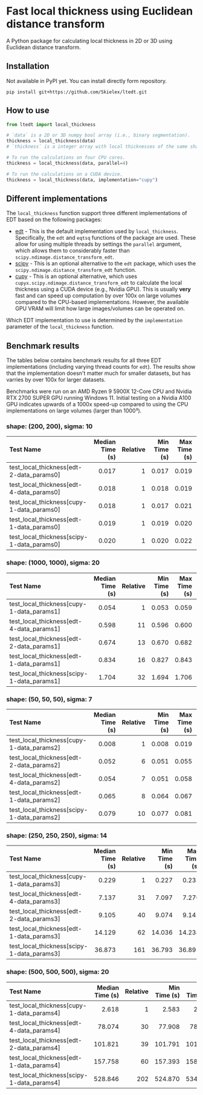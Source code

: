 # Fast local thickness using Euclidean distance transform
A Python package for calculating local thickness in 2D or 3D using Euclidean distance transform.

## Installation
Not available in PyPI yet. You can install directly form repository.
```
pip install git+https://github.com/Skielex/ltedt.git
```

## How to use
``` python
from ltedt import local_thickness

# `data` is a 2D or 3D numpy bool array (i.e., binary segmentation).
thickness = local_thickness(data)
# `thickness` is a integer array with local thicknesses of the same shape of the input.

# To run the calculations on four CPU cores.
thickness = local_thickness(data, parallel=4)

# To run the calculations on a CUDA device.
thickness = local_thickness(data, implementation="cupy")
```

## Different implementations
The `local_thickness` function support three different implementations of EDT based on the following packages:
- [edt](https://github.com/seung-lab/euclidean-distance-transform-3d/) - This is the default implementation used by `local_thickness`. Specifically, the `edt` and `eqtsq` functions of the package are used. These allow for using multiple threads by settings the `parallel` argument, which allows them to considerably faster than `scipy.ndimage.distance_transform_edt`.
- [scipy](https://docs.scipy.org/doc/scipy/reference/generated/scipy.ndimage.distance_transform_edt.html) - This is an optional alternative to the `edt` package, which uses the `scipy.ndimage.distance_transform_edt` function.
- [cupy](https://docs.cupy.dev/en/latest/reference/generated/cupyx.scipy.ndimage.distance_transform_edt.html) - This is an optional alternative, which uses `cupyx.scipy.ndimage.distance_transform_edt` to calculate the local thickness using a CUDA device (e.g., Nvidia GPU). This is usually **very** fast and can speed up computation by over 100x on large volumes compared to the CPU-based implementations. However, the available GPU VRAM will limit how large images/volumes can be operated on.

Which EDT implementation to use is determined by the `implementation` parameter of the `local_thickness` function.

## Benchmark results
The tables below contains benchmark results for all three EDT implementations (including varying thread counts for `edt`). The results show that the implementation doesn't matter much for smaller datasets, but has varries by over 100x for larger datasets.

Benchmarks were run on an AMD Ryzen 9 5900X 12-Core CPU and Nvidia RTX 2700 SUPER GPU running Windows 11. Initial testing on a Nvidia A100 GPU indicates upwards of a 1000x speed-up compared to using the CPU implementations on large volumes (larger than 1000³).

### shape: (200, 200), sigma: 10
| Test Name                                  |   Median Time (s) |   Relative |   Min Time (s) |   Max Time (s) |   Mean Time (s) |   StdDev (s) |
|:-------------------------------------------|------------------:|-----------:|---------------:|---------------:|----------------:|-------------:|
| test_local_thickness[edt-2-data_params0]   |             0.017 |          1 |          0.017 |          0.019 |           0.017 |        0.000 |
| test_local_thickness[edt-4-data_params0]   |             0.018 |          1 |          0.018 |          0.019 |           0.018 |        0.000 |
| test_local_thickness[cupy-1-data_params0]  |             0.018 |          1 |          0.017 |          0.021 |           0.019 |        0.001 |
| test_local_thickness[edt-1-data_params0]   |             0.019 |          1 |          0.019 |          0.020 |           0.019 |        0.000 |
| test_local_thickness[scipy-1-data_params0] |             0.020 |          1 |          0.020 |          0.022 |           0.021 |        0.000 |
### shape: (1000, 1000), sigma: 20
| Test Name                                  |   Median Time (s) |   Relative |   Min Time (s) |   Max Time (s) |   Mean Time (s) |   StdDev (s) |
|:-------------------------------------------|------------------:|-----------:|---------------:|---------------:|----------------:|-------------:|
| test_local_thickness[cupy-1-data_params1]  |             0.054 |          1 |          0.053 |          0.059 |           0.055 |        0.002 |
| test_local_thickness[edt-4-data_params1]   |             0.598 |         11 |          0.596 |          0.600 |           0.598 |        0.002 |
| test_local_thickness[edt-2-data_params1]   |             0.674 |         13 |          0.670 |          0.682 |           0.675 |        0.004 |
| test_local_thickness[edt-1-data_params1]   |             0.834 |         16 |          0.827 |          0.843 |           0.833 |        0.007 |
| test_local_thickness[scipy-1-data_params1] |             1.704 |         32 |          1.694 |          1.706 |           1.702 |        0.005 |
### shape: (50, 50, 50), sigma: 7
| Test Name                                  |   Median Time (s) |   Relative |   Min Time (s) |   Max Time (s) |   Mean Time (s) |   StdDev (s) |
|:-------------------------------------------|------------------:|-----------:|---------------:|---------------:|----------------:|-------------:|
| test_local_thickness[cupy-1-data_params2]  |             0.008 |          1 |          0.008 |          0.019 |           0.010 |        0.004 |
| test_local_thickness[edt-2-data_params2]   |             0.052 |          6 |          0.051 |          0.055 |           0.053 |        0.001 |
| test_local_thickness[edt-4-data_params2]   |             0.054 |          7 |          0.051 |          0.058 |           0.054 |        0.002 |
| test_local_thickness[edt-1-data_params2]   |             0.065 |          8 |          0.064 |          0.067 |           0.065 |        0.001 |
| test_local_thickness[scipy-1-data_params2] |             0.079 |         10 |          0.077 |          0.081 |           0.079 |        0.001 |
### shape: (250, 250, 250), sigma: 14
| Test Name                                  |   Median Time (s) |   Relative |   Min Time (s) |   Max Time (s) |   Mean Time (s) |   StdDev (s) |
|:-------------------------------------------|------------------:|-----------:|---------------:|---------------:|----------------:|-------------:|
| test_local_thickness[cupy-1-data_params3]  |             0.229 |          1 |          0.227 |          0.233 |           0.229 |        0.002 |
| test_local_thickness[edt-4-data_params3]   |             7.137 |         31 |          7.097 |          7.270 |           7.159 |        0.067 |
| test_local_thickness[edt-2-data_params3]   |             9.105 |         40 |          9.074 |          9.143 |           9.106 |        0.025 |
| test_local_thickness[edt-1-data_params3]   |            14.129 |         62 |         14.036 |         14.234 |          14.122 |        0.082 |
| test_local_thickness[scipy-1-data_params3] |            36.873 |        161 |         36.793 |         36.895 |          36.861 |        0.041 |
### shape: (500, 500, 500), sigma: 20
| Test Name                                  |   Median Time (s) |   Relative |   Min Time (s) |   Max Time (s) |   Mean Time (s) |   StdDev (s) |
|:-------------------------------------------|------------------:|-----------:|---------------:|---------------:|----------------:|-------------:|
| test_local_thickness[cupy-1-data_params4]  |             2.618 |          1 |          2.583 |          2.661 |           2.620 |        0.030 |
| test_local_thickness[edt-4-data_params4]   |            78.074 |         30 |         77.908 |         78.275 |          78.065 |        0.156 |
| test_local_thickness[edt-2-data_params4]   |           101.821 |         39 |        101.791 |        101.949 |         101.862 |        0.078 |
| test_local_thickness[edt-1-data_params4]   |           157.758 |         60 |        157.393 |        158.106 |         157.719 |        0.296 |
| test_local_thickness[scipy-1-data_params4] |           528.846 |        202 |        524.870 |        534.517 |         528.780 |        3.952 |